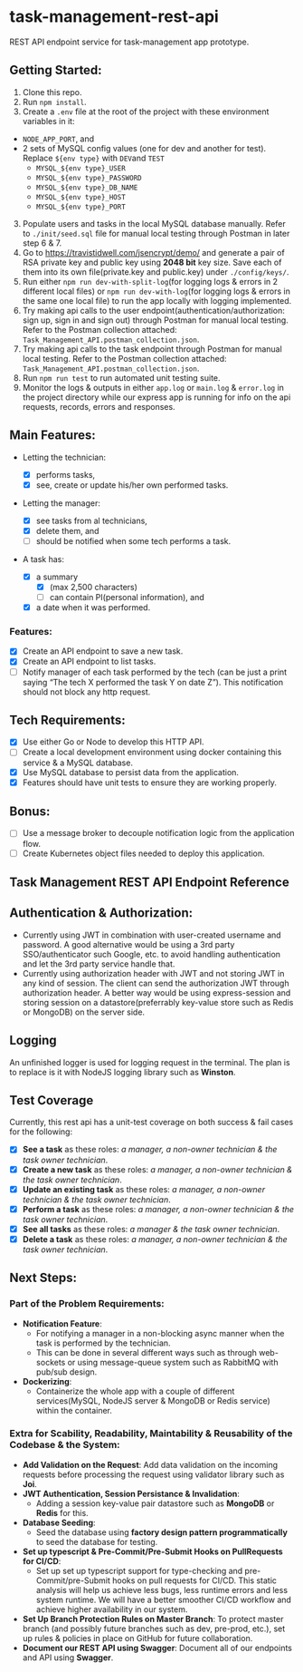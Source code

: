 # task-management-rest-api

REST API endpoint service for task-management app prototype.

## Getting Started:

1. Clone this repo.
2. Run `npm install`.
3. Create a `.env` file at the root of the project with these environment variables in it:

-   `NODE_APP_PORT`, and
-   2 sets of MySQL config values (one for dev and another for test). Replace `${env type}` with `DEV`and `TEST`
    -   `MYSQL_${env type}_USER`
    -   `MYSQL_${env type}_PASSWORD`
    -   `MYSQL_${env type}_DB_NAME`
    -   `MYSQL_${env type}_HOST`
    -   `MYSQL_${env type}_PORT`

3. Populate users and tasks in the local MySQL database manually. Refer to `./init/seed.sql` file for manual local testing through Postman in later step 6 & 7.
4. Go to https://travistidwell.com/jsencrypt/demo/ and generate a pair of RSA private key and public key using **2048 bit** key size. Save each of them into its own file(private.key and public.key) under `./config/keys/`.
5. Run either `npm run dev-with-split-log`(for logging logs & errors in 2 different local files) or `npm run dev-with-log`(for logging logs & errors in the same one local file) to run the app locally with logging implemented.
6. Try making api calls to the user endpoint(authentication/authorization: sign up, sign in and sign out) through Postman for manual local testing. Refer to the Postman collection attached: `Task_Management_API.postman_collection.json`.
7. Try making api calls to the task endpoint through Postman for manual local testing. Refer to the Postman collection attached: `Task_Management_API.postman_collection.json`.
8. Run `npm run test` to run automated unit testing suite.
9. Monitor the logs & outputs in either `app.log` or `main.log` & `error.log` in the project directory while our express app is running for info on the api requests, records, errors and responses.

## Main Features:

-   Letting the technician:

    -   [x] performs tasks,
    -   [x] see, create or update his/her own performed tasks.

-   Letting the manager:

    -   [x] see tasks from al technicians,
    -   [x] delete them, and
    -   [ ] should be notified when some tech performs a task.

-   A task has:
    -   [x] a summary
        -   [x] (max 2,500 characters)
        -   [ ] can contain PI(personal information), and
    -   [x] a date when it was performed.

### Features:

-   [x] Create an API endpoint to save a new task.
-   [x] Create an API endpoint to list tasks.
-   [ ] Notify manager of each task performed by the tech (can be just a print saying “The tech X performed the task Y on date Z”). This notification should not block any http request.

## Tech Requirements:

-   [x] Use either Go or Node to develop this HTTP API.
-   [ ] Create a local development environment using docker containing this service & a MySQL database.
-   [x] Use MySQL database to persist data from the application.
-   [x] Features should have unit tests to ensure they are working properly.

## Bonus:

-   [ ] Use a message broker to decouple notification logic from the application flow.
-   [ ] Create Kubernetes object files needed to deploy this application.

## Task Management REST API Endpoint Reference

## Authentication & Authorization:

-   Currently using JWT in combination with user-created username and password. A good alternative would be using a 3rd party SSO/authenticator such Google, etc. to avoid handling authentication and let the 3rd party service handle that.
-   Currently using authorization header with JWT and not storing JWT in any kind of session. The client can send the authorization JWT through authorization header. A better way would be using express-session and storing session on a datastore(preferrably key-value store such as Redis or MongoDB) on the server side.

## Logging

An unfinished logger is used for logging request in the terminal. The plan is to replace is it with NodeJS logging library such as **Winston**.

## Test Coverage

Currently, this rest api has a unit-test coverage on both success & fail cases for the following:

-   [x] **See a task** as these roles: _a manager, a non-owner technician & the task owner technician_.
-   [x] **Create a new task** as these roles: _a manager, a non-owner technician & the task owner technician_.
-   [x] **Update an existing task** as these roles: _a manager, a non-owner technician & the task owner technician_.
-   [x] **Perform a task** as these roles: _a manager, a non-owner technician & the task owner technician_.
-   [x] **See all tasks** as these roles: _a manager & the task owner technician_.
-   [x] **Delete a task** as these roles: _a manager, a non-owner technician & the task owner technician_.

## Next Steps:

### Part of the Problem Requirements:

-   **Notification Feature**:
    -   For notifying a manager in a non-blocking async manner when the task is performed by the technician.
    -   This can be done in several different ways such as through web-sockets or using message-queue system such as RabbitMQ with pub/sub design.
-   **Dockerizing**:
    -   Containerize the whole app with a couple of different services(MySQL, NodeJS server & MongoDB or Redis service) within the container.

### Extra for Scability, Readability, Maintability & Reusability of the Codebase & the System:

-   **Add Validation on the Request**: Add data validation on the incoming requests before processing the request using validator library such as **Joi**.
-   **JWT Authentication, Session Persistance & Invalidation**:
    -   Adding a session key-value pair datastore such as **MongoDB** or **Redis** for this.
-   **Database Seeding**:
    -   Seed the database using **factory design pattern programmatically** to seed the database for testing.
-   **Set up typescript & Pre-Commit/Pre-Submit Hooks on PullRequests for CI/CD**:
    -   Set up set up typescript support for type-checking and pre-Commit/pre-Submit hooks on pull requests for CI/CD. This static analysis will help us achieve less bugs, less runtime errors and less system runtime. We will have a better smoother CI/CD workflow and achieve higher availability in our system.
-   **Set Up Branch Protection Rules on Master Branch**: To protect master branch (and possibly future branches such as dev, pre-prod, etc.), set up rules & policies in place on GitHub for future collaboration.
-   **Document our REST API using Swagger**: Document all of our endpoints and API using **Swagger**.
